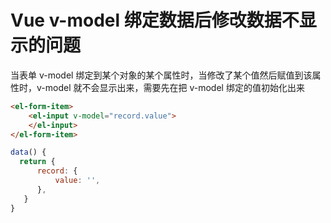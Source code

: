 # Vue v-model 绑定数据后修改数据不显示的问题



当表单 v-model 绑定到某个对象的某个属性时，当修改了某个值然后赋值到该属性时，v-model 就不会显示出来，需要先在把 v-model 绑定的值初始化出来

```html
<el-form-item>
    <el-input v-model="record.value">
    </el-input>
</el-form-item>
```

```js
data() {
  return {
      record: {
          value: '',  
      },
   }
}
```



